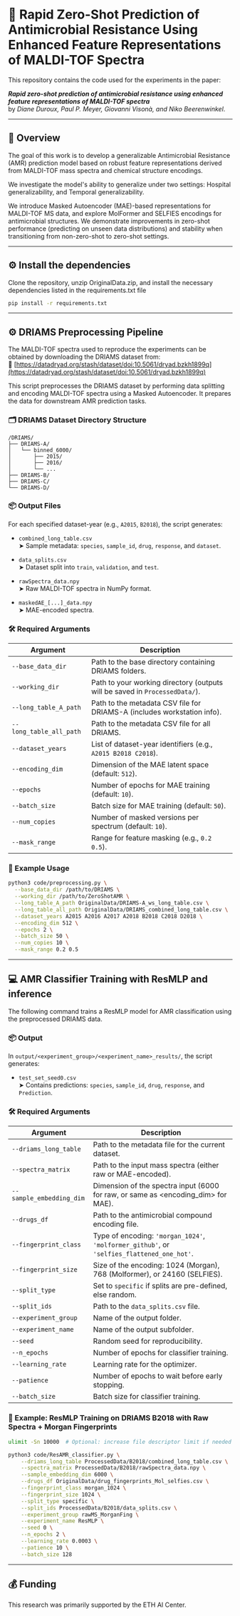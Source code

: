 
# 📄 Rapid Zero-Shot Prediction of Antimicrobial Resistance Using Enhanced Feature Representations of MALDI-TOF Spectra

This repository contains the code used for the experiments in the paper:

**_Rapid zero-shot prediction of antimicrobial resistance using enhanced feature representations of MALDI-TOF spectra_**  
by *Diane Duroux, Paul P. Meyer, Giovanni Visonà, and Niko Beerenwinkel*.

---

## 🦠 Overview

The goal of this work is to develop a generalizable Antimicrobial Resistance (AMR) prediction model based on robust feature representations derived from MALDI-TOF mass spectra and chemical structure encodings.

We investigate the model's ability to generalize under two settings: Hospital generalizability, and Temporal generalizability.

We introduce Masked Autoencoder (MAE)-based representations for MALDI-TOF MS data, and explore MolFormer and SELFIES encodings for antimicrobial structures. We demonstrate improvements in zero-shot performance (predicting on unseen data distributions) and stability when transitioning from non-zero-shot to zero-shot settings.

---
## ⚙️ Install the dependencies
Clone the repository, unzip OriginalData.zip, and install the necessary dependencies listed in the requirements.txt file

```bash
pip install -r requirements.txt
```
---

## ⚙️ DRIAMS Preprocessing Pipeline

The MALDI-TOF spectra used to reproduce the experiments can be obtained by downloading the DRIAMS dataset from:  
🔗 [https://datadryad.org/stash/dataset/doi:10.5061/dryad.bzkh1899q](https://datadryad.org/stash/dataset/doi:10.5061/dryad.bzkh1899q)

This script preprocesses the DRIAMS dataset by performing data splitting and encoding MALDI-TOF spectra using a Masked Autoencoder. It prepares the data for downstream AMR prediction tasks.

### 🗂️ DRIAMS Dataset Directory Structure

```
/DRIAMS/
├── DRIAMS-A/
│   └── binned_6000/
│       ├── 2015/
│       ├── 2016/
│       └── ...
├── DRIAMS-B/
├── DRIAMS-C/
└── DRIAMS-D/
```

### 📦 Output Files

For each specified dataset-year (e.g., `A2015`, `B2018`), the script generates:

- `combined_long_table.csv`  
  ➤ Sample metadata: `species`, `sample_id`, `drug`, `response`, and `dataset`.

- `data_splits.csv`  
  ➤ Dataset split into `train`, `validation`, and `test`.

- `rawSpectra_data.npy`  
  ➤ Raw MALDI-TOF spectra in NumPy format.

- `maskedAE_[...]_data.npy`  
  ➤ MAE-encoded spectra.

### 🛠 Required Arguments

| Argument                | Description                                                                                 |
|-------------------------|---------------------------------------------------------------------------------------------|
| `--base_data_dir`       | Path to the base directory containing DRIAMS folders.                                   |
| `--working_dir`         | Path to your working directory (outputs will be saved in `ProcessedData/`).                 |
| `--long_table_A_path`   | Path to the metadata CSV file for DRIAMS-A (includes workstation info).                     |
| `--long_table_all_path` | Path to the metadata CSV file for all DRIAMS.                                               |
| `--dataset_years`       | List of dataset-year identifiers (e.g., `A2015 B2018 C2018`).                               |
| `--encoding_dim`        | Dimension of the MAE latent space (default: `512`).                                         |
| `--epochs`              | Number of epochs for MAE training (default: `10`).                                          |
| `--batch_size`          | Batch size for MAE training (default: `50`).                                                |
| `--num_copies`          | Number of masked versions per spectrum (default: `10`).                                     |
| `--mask_range`          | Range for feature masking (e.g., `0.2 0.5`).                                                |

### 🚀 Example Usage

```bash
python3 code/preprocessing.py \
  --base_data_dir /path/to/DRIAMS \
  --working_dir /path/to/ZeroShotAMR \
  --long_table_A_path OriginalData/DRIAMS-A_ws_long_table.csv \
  --long_table_all_path OriginalData/DRIAMS_combined_long_table.csv \
  --dataset_years A2015 A2016 A2017 A2018 B2018 C2018 D2018 \
  --encoding_dim 512 \
  --epochs 2 \
  --batch_size 50 \
  --num_copies 10 \
  --mask_range 0.2 0.5
```

---

## 💻 AMR Classifier Training with ResMLP and inference

The following command trains a ResMLP model for AMR classification using the preprocessed DRIAMS data.

### 📦 Output

In `output/<experiment_group>/<experiment_name>_results/`, the script generates:

- `test_set_seed0.csv`  
  ➤ Contains predictions: `species`, `sample_id`, `drug`, `response`, and `Prediction`.

### 🛠 Required Arguments

| Argument                | Description                                                                                     |
|-------------------------|-------------------------------------------------------------------------------------------------|
| `--driams_long_table`   | Path to the metadata file for the current dataset.                                              |
| `--spectra_matrix`      | Path to the input mass spectra (either raw or MAE-encoded).                                     |
| `--sample_embedding_dim`| Dimension of the spectra input (6000 for raw, or same as <encoding_dim> for MAE).               |
| `--drugs_df`            | Path to the antimicrobial compound encoding file.                                               |
| `--fingerprint_class`   | Type of encoding: `'morgan_1024'`, `'molformer_github'`, or `'selfies_flattened_one_hot'`.      |
| `--fingerprint_size`    | Size of the encoding: 1024 (Morgan), 768 (Molformer), or 24160 (SELFIES).                       |
| `--split_type`          | Set to `specific` if splits are pre-defined, else random.                                       |
| `--split_ids`           | Path to the `data_splits.csv` file.                                                             |
| `--experiment_group`    | Name of the output folder.                                                                      |
| `--experiment_name`     | Name of the output subfolder.                                                                   |
| `--seed`                | Random seed for reproducibility.                                                                |
| `--n_epochs`            | Number of epochs for classifier training.                                                       |
| `--learning_rate`       | Learning rate for the optimizer.                                                                |
| `--patience`            | Number of epochs to wait before early stopping.                                                 |
| `--batch_size`          | Batch size for classifier training.                                                             |

### 🚀 Example: ResMLP Training on DRIAMS B2018 with Raw Spectra + Morgan Fingerprints

```bash
ulimit -Sn 10000  # Optional: increase file descriptor limit if needed

python3 code/ResAMR_classifier.py \
    --driams_long_table ProcessedData/B2018/combined_long_table.csv \
    --spectra_matrix ProcessedData/B2018/rawSpectra_data.npy \
    --sample_embedding_dim 6000 \
    --drugs_df OriginalData/drug_fingerprints_Mol_selfies.csv \
    --fingerprint_class morgan_1024 \
    --fingerprint_size 1024 \
    --split_type specific \
    --split_ids ProcessedData/B2018/data_splits.csv \
    --experiment_group rawMS_MorganFing \
    --experiment_name ResMLP \
    --seed 0 \
    --n_epochs 2 \
    --learning_rate 0.0003 \
    --patience 10 \
    --batch_size 128
```

---

## 💰 Funding

This research was primarily supported by the ETH AI Center.
